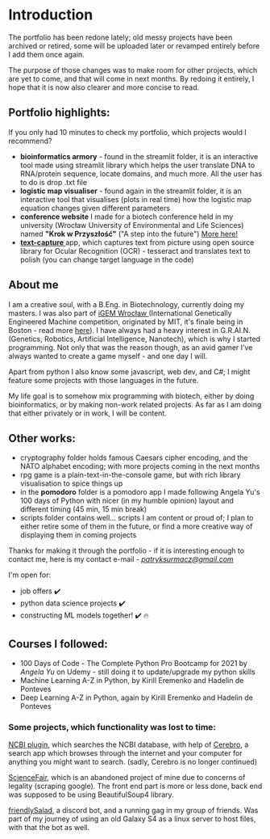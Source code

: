 # Introduction

The portfolio has been redone lately; old messy projects have been archived or retired, some will be uploaded later or revamped entirely before I add them once again. 

The purpose of those changes was to make room for other projects, which are yet to come, and that will come in next months. By redoing it entirely, I hope that it is now also clearer and more concise to read.

## Portfolio highlights:

If you only had 10 minutes to check my portfolio, which projects would I recommend? 
- **bioinformatics armory** - found in the streamlit folder, it is an interactive tool made using streamlit library which helps the user translate DNA to RNA/protein sequence, locate domains, and much more. All the user has to do is drop .txt file
- **logistic map visualiser** - found again in the streamlit folder, it is an interactive tool that visualises (plots in real time) how the logistic map equation changes given different parameters
- **conference website** I made for a biotech conference held in my university (Wrocław University of Environmental and Life Sciences) named **"Krok w Przyszłość"** ("A step into the future") <a href="https://www.facebook.com/Og%C3%B3lnopolska-Konferencja-Biotechnologiczna-Krok-w-przysz%C5%82o%C5%9B%C4%87-2081177618632303/">More here!</a>
- <a href="https://github.com/Scimoose/text-capture">**text-capture** </a> app, which captures text from picture using open source library for Ocular Recognition (OCR) - tesseract and translates text to polish (you can change target language in the code)

## About me

I am a creative soul, with a B.Eng. in Biotechnology, currently doing my masters. I was also part of <a href="https://2019.igem.org/Team:Wroclaw">iGEM Wrocław </a>(International Genetically Engineered Machine competition, originated by MIT, it's finale being in Boston - read more <a href="https://en.wikipedia.org/wiki/International_Genetically_Engineered_Machine">here</a>). I have always had a heavy interest in G.R.AI.N. (Genetics, Robotics, Artificial Intelligence, Nanotech), which is why I started programming. Not only that was the reason though, as an avid gamer I’ve always wanted to create a game myself - and one day I will.

Apart from python I also know some javascript, web dev, and C#; I might feature some projects with those languages in the future.

My life goal is to somehow mix programming with biotech, either by doing bioinformatics, or by making non-work related projects. As far as I am doing that either privately or in work, I will be content.

## Other works:
- cryptography folder holds famous Caesars cipher encoding, and the NATO alphabet encoding; with more projects coming in the next months
- rpg game is a plain-text-in-the-console game, but with rich library visualisation to spice things up
- in the **pomodoro** folder is a pomodoro app I made following Angela Yu's 100 days of Python with nicer (in my humble opinion) layout and different timing (45 min, 15 min break)
- scripts folder contains well… scripts I am content or proud of; I plan to either retire some of them in the future, or find a more creative way of displaying them in coming projects

Thanks for making it through the portfolio - if it is interesting enough to contact me, here is my contact e-mail - <i>patryksurmacz@gmail.com</i>

I'm open for:
- job offers :heavy_check_mark:
- python data science projects :heavy_check_mark:
- constructing ML models together! :heavy_check_mark: :fire:

## Courses I followed:
- 100 Days of Code - The Complete Python Pro Bootcamp for 2021 by *Angela Yu* on Udemy - still doing it to update/upgrade my python skills
- Machine Learning A-Z in Python, by Kirill Eremenko and Hadelin de Ponteves
- Deep Learning A-Z in Python, again by Kirill Eremenko and Hadelin de Ponteves

### Some projects, which functionality was lost to time:

<a href="https://github.com/Scimoose/cerebro-ncbi-plugin">NCBI plugin</a>, which searches the NCBI database, with help of <a href="https://github.com/KELiON/cerebro">Cerebro</a>, a search app which browses through the internet and your computer for anything you might want to search. (sadly, Cerebro is no longer continued)

<a href="https://github.com/Scimoose/sciencefair">ScienceFair</a>, which is an abandoned project of mine due to concerns of legality (scraping google). The front end part is more or less done, back end was supposed to be using BeautifulSoup4 library. 

<a href="https://github.com/Scimoose/friendlySalad">friendlySalad</a>, a discord bot, and a running gag in my group of friends. Was part of my journey of using an old Galaxy S4 as a linux server to host files, with that the bot as well.
